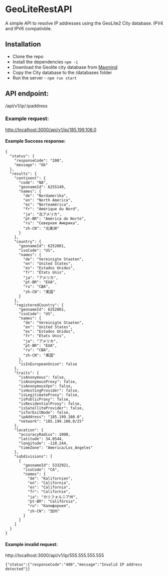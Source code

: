 # GeoLiteRestAPI
A simple API to resolve IP addresses using the GeoLite2 City database. IPV4 and IPV6 compativble. 

## Installation
- Clone the repo
- Install the dependencies ```npm -i ```
- Download the Geolite city database from [Maxmind](https://dev.maxmind.com/geoip/geolite2-free-geolocation-data)
- Copy the City database to the /databases folder 
- Run the server - ```npm run start```

## API endpoint: 
/api/v1/ip/:ipaddress

### Example request: 
[http://localhost:3000/api/v1/ip/185.199.108.0](http://localhost:3000/api/v1/ip/185.199.108.0)

#### Example Success response:
```
{
  "status": {
    "responseCode": "200",
    "message": "Ok"
  },
  "results": {
    "continent": {
      "code": "NA",
      "geonameId": 6255149,
      "names": {
        "de": "Nordamerika",
        "en": "North America",
        "es": "Norteamérica",
        "fr": "Amérique du Nord",
        "ja": "北アメリカ",
        "pt-BR": "América do Norte",
        "ru": "Северная Америка",
        "zh-CN": "北美洲"
      }
    },
    "country": {
      "geonameId": 6252001,
      "isoCode": "US",
      "names": {
        "de": "Vereinigte Staaten",
        "en": "United States",
        "es": "Estados Unidos",
        "fr": "États Unis",
        "ja": "アメリカ",
        "pt-BR": "EUA",
        "ru": "США",
        "zh-CN": "美国"
      }
    },
    "registeredCountry": {
      "geonameId": 6252001,
      "isoCode": "US",
      "names": {
        "de": "Vereinigte Staaten",
        "en": "United States",
        "es": "Estados Unidos",
        "fr": "États Unis",
        "ja": "アメリカ",
        "pt-BR": "EUA",
        "ru": "США",
        "zh-CN": "美国"
      },
      "isInEuropeanUnion": false
    },
    "traits": {
      "isAnonymous": false,
      "isAnonymousProxy": false,
      "isAnonymousVpn": false,
      "isHostingProvider": false,
      "isLegitimateProxy": false,
      "isPublicProxy": false,
      "isResidentialProxy": false,
      "isSatelliteProvider": false,
      "isTorExitNode": false,
      "ipAddress": "185.199.108.0",
      "network": "185.199.108.0/25"
    },
    "location": {
      "accuracyRadius": 1000,
      "latitude": 34.0544,
      "longitude": -118.244,
      "timeZone": "America/Los_Angeles"
    },
    "subdivisions": [
      {
        "geonameId": 5332921,
        "isoCode": "CA",
        "names": {
          "de": "Kalifornien",
          "en": "California",
          "es": "California",
          "fr": "Californie",
          "ja": "カリフォルニア州",
          "pt-BR": "Califórnia",
          "ru": "Калифорния",
          "zh-CN": "加州"
        }
      }
    ]
  }
}
```

#### Example invalid request:

http://localhost:3000/api/v1/ip/555.555.555.555
```
{"status":{"responseCode":"400","message":"Invalid IP address detected"}}
```
